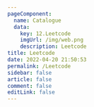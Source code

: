 ```yaml
---
pageComponent:
  name: Catalogue
  data:
    key: 12.Leetcode
    imgUrl: /img/web.png
    description: Leetcode
title: Leetcode
date: 2022-04-20 21:50:53
permalink: /Leetcode
sidebar: false
article: false
comment: false
editLink: false
---
```

